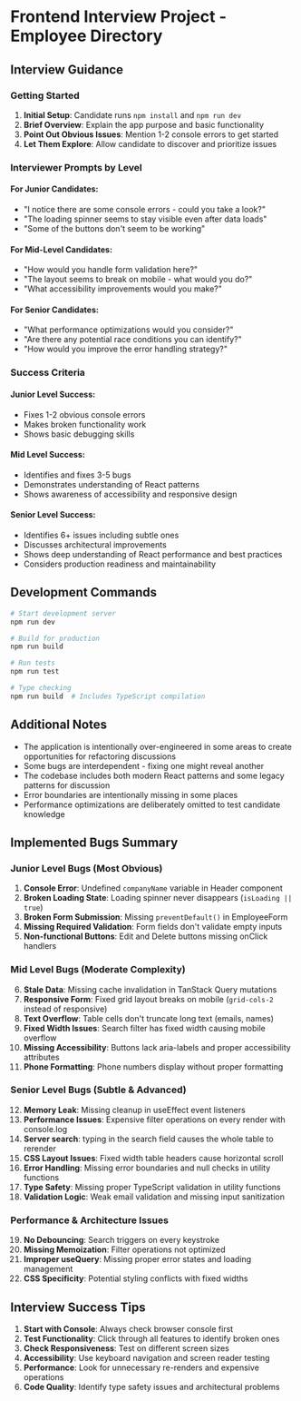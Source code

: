 # Frontend Interview Project - Employee Directory

## Interview Guidance

### Getting Started

1. **Initial Setup**: Candidate runs `npm install` and `npm run dev`
2. **Brief Overview**: Explain the app purpose and basic functionality
3. **Point Out Obvious Issues**: Mention 1-2 console errors to get started
4. **Let Them Explore**: Allow candidate to discover and prioritize issues

### Interviewer Prompts by Level

#### For Junior Candidates:

- "I notice there are some console errors - could you take a look?"
- "The loading spinner seems to stay visible even after data loads"
- "Some of the buttons don't seem to be working"

#### For Mid-Level Candidates:

- "How would you handle form validation here?"
- "The layout seems to break on mobile - what would you do?"
- "What accessibility improvements would you make?"

#### For Senior Candidates:

- "What performance optimizations would you consider?"
- "Are there any potential race conditions you can identify?"
- "How would you improve the error handling strategy?"

### Success Criteria

#### Junior Level Success:

- Fixes 1-2 obvious console errors
- Makes broken functionality work
- Shows basic debugging skills

#### Mid Level Success:

- Identifies and fixes 3-5 bugs
- Demonstrates understanding of React patterns
- Shows awareness of accessibility and responsive design

#### Senior Level Success:

- Identifies 6+ issues including subtle ones
- Discusses architectural improvements
- Shows deep understanding of React performance and best practices
- Considers production readiness and maintainability

## Development Commands

```bash
# Start development server
npm run dev

# Build for production
npm run build

# Run tests
npm run test

# Type checking
npm run build  # Includes TypeScript compilation
```

## Additional Notes

- The application is intentionally over-engineered in some areas to create opportunities for refactoring discussions
- Some bugs are interdependent - fixing one might reveal another
- The codebase includes both modern React patterns and some legacy patterns for discussion
- Error boundaries are intentionally missing in some places
- Performance optimizations are deliberately omitted to test candidate knowledge

## Implemented Bugs Summary

### Junior Level Bugs (Most Obvious)

1. **Console Error**: Undefined `companyName` variable in Header component
2. **Broken Loading State**: Loading spinner never disappears (`isLoading || true`)
3. **Broken Form Submission**: Missing `preventDefault()` in EmployeeForm
4. **Missing Required Validation**: Form fields don't validate empty inputs
5. **Non-functional Buttons**: Edit and Delete buttons missing onClick handlers

### Mid Level Bugs (Moderate Complexity)

6. **Stale Data**: Missing cache invalidation in TanStack Query mutations
7. **Responsive Form**: Fixed grid layout breaks on mobile (`grid-cols-2` instead of responsive)
8. **Text Overflow**: Table cells don't truncate long text (emails, names)
9. **Fixed Width Issues**: Search filter has fixed width causing mobile overflow
10. **Missing Accessibility**: Buttons lack aria-labels and proper accessibility attributes
11. **Phone Formatting**: Phone numbers display without proper formatting

### Senior Level Bugs (Subtle & Advanced)

12. **Memory Leak**: Missing cleanup in useEffect event listeners
13. **Performance Issues**: Expensive filter operations on every render with console.log
14. **Server search**: typing in the search field causes the whole table to rerender
15. **CSS Layout Issues**: Fixed width table headers cause horizontal scroll
16. **Error Handling**: Missing error boundaries and null checks in utility functions
17. **Type Safety**: Missing proper TypeScript validation in utility functions
18. **Validation Logic**: Weak email validation and missing input sanitization

### Performance & Architecture Issues

19. **No Debouncing**: Search triggers on every keystroke
20. **Missing Memoization**: Filter operations not optimized
21. **Improper useQuery**: Missing proper error states and loading management
22. **CSS Specificity**: Potential styling conflicts with fixed widths

## Interview Success Tips

1. **Start with Console**: Always check browser console first
2. **Test Functionality**: Click through all features to identify broken ones
3. **Check Responsiveness**: Test on different screen sizes
4. **Accessibility**: Use keyboard navigation and screen reader testing
5. **Performance**: Look for unnecessary re-renders and expensive operations
6. **Code Quality**: Identify type safety issues and architectural problems
